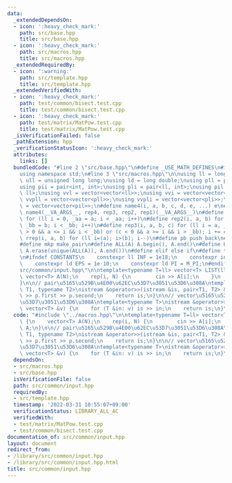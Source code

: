 ```yaml
---
data:
  _extendedDependsOn:
  - icon: ':heavy_check_mark:'
    path: src/base.hpp
    title: src/base.hpp
  - icon: ':heavy_check_mark:'
    path: src/macros.hpp
    title: src/macros.hpp
  _extendedRequiredBy:
  - icon: ':warning:'
    path: src/template.hpp
    title: src/template.hpp
  _extendedVerifiedWith:
  - icon: ':heavy_check_mark:'
    path: test/common/bisect.test.cpp
    title: test/common/bisect.test.cpp
  - icon: ':heavy_check_mark:'
    path: test/matrix/MatPow.test.cpp
    title: test/matrix/MatPow.test.cpp
  _isVerificationFailed: false
  _pathExtension: hpp
  _verificationStatusIcon: ':heavy_check_mark:'
  attributes:
    links: []
  bundledCode: "#line 2 \"src/base.hpp\"\n#define _USE_MATH_DEFINES\n#include <bits/stdc++.h>\n\
    using namespace std;\n#line 3 \"src/macros.hpp\"\n\nusing ll = long long;\nusing\
    \ ull = unsigned long long;\nusing ld = long double;\nusing pll = pair<ll, ll>;\n\
    using pii = pair<int, int>;\nusing pli = pair<ll, int>;\nusing pil = pair<int,\
    \ ll>;\nusing vvl = vector<vector<ll>>;\nusing vvi = vector<vector<int>>;\nusing\
    \ vvpll = vector<vector<pll>>;\nusing vvpli = vector<vector<pli>>;\nusing vvpil\
    \ = vector<vector<pil>>;\n#define name4(i, a, b, c, d, e, ...) e\n#define rep(...)\
    \ name4(__VA_ARGS__, rep4, rep3, rep2, rep1)(__VA_ARGS__)\n#define rep1(i, a)\
    \ for (ll i = 0, _aa = a; i < _aa; i++)\n#define rep2(i, a, b) for (ll i = a,\
    \ _bb = b; i < _bb; i++)\n#define rep3(i, a, b, c) for (ll i = a, _bb = b; (c\
    \ > 0 && a <= i && i < _bb) or (c < 0 && a >= i && i > _bb); i += c)\n#define\
    \ rrep(i, a, b) for (ll i=(a); i>(b); i--)\n#define pb push_back\n#define eb emplace_back\n\
    #define mkp make_pair\n#define ALL(A) A.begin(), A.end()\n#define UNIQUE(A) sort(ALL(A)),\
    \ A.erase(unique(ALL(A)), A.end())\n#define elif else if\n#define tostr to_string\n\
    \n#ifndef CONSTANTS\n    constexpr ll INF = 1e18;\n    constexpr int MOD = 1000000007;\n\
    \    constexpr ld EPS = 1e-10;\n    constexpr ld PI = M_PI;\n#endif\n#line 2 \"\
    src/common/input.hpp\"\n\ntemplate<typename T=ll> vector<T> LIST(ll N) {\n   \
    \ vector<T> A(N);\n    rep(i, N) {\n        cin >> A[i];\n    }\n    return A;\n\
    }\n\n// pair\u5165\u529B\u4E00\u62EC\u53D7\u3051\u53D6\u308A\ntemplate<typename\
    \ T1, typename T2>\nistream &operator>>(istream &is, pair<T1, T2> &p) {\n    is\
    \ >> p.first >> p.second;\n    return is;\n}\n\n// vector\u5165\u529B\u4E00\u62EC\
    \u53D7\u3051\u53D6\u308A\ntemplate<typename T>\nistream &operator>>(istream &is,\
    \ vector<T> &v) {\n    for (T &in: v) is >> in;\n    return is;\n}\n"
  code: "#include \"../macros.hpp\"\n\ntemplate<typename T=ll> vector<T> LIST(ll N)\
    \ {\n    vector<T> A(N);\n    rep(i, N) {\n        cin >> A[i];\n    }\n    return\
    \ A;\n}\n\n// pair\u5165\u529B\u4E00\u62EC\u53D7\u3051\u53D6\u308A\ntemplate<typename\
    \ T1, typename T2>\nistream &operator>>(istream &is, pair<T1, T2> &p) {\n    is\
    \ >> p.first >> p.second;\n    return is;\n}\n\n// vector\u5165\u529B\u4E00\u62EC\
    \u53D7\u3051\u53D6\u308A\ntemplate<typename T>\nistream &operator>>(istream &is,\
    \ vector<T> &v) {\n    for (T &in: v) is >> in;\n    return is;\n}\n"
  dependsOn:
  - src/macros.hpp
  - src/base.hpp
  isVerificationFile: false
  path: src/common/input.hpp
  requiredBy:
  - src/template.hpp
  timestamp: '2022-03-31 10:55:07+09:00'
  verificationStatus: LIBRARY_ALL_AC
  verifiedWith:
  - test/matrix/MatPow.test.cpp
  - test/common/bisect.test.cpp
documentation_of: src/common/input.hpp
layout: document
redirect_from:
- /library/src/common/input.hpp
- /library/src/common/input.hpp.html
title: src/common/input.hpp
---
```

